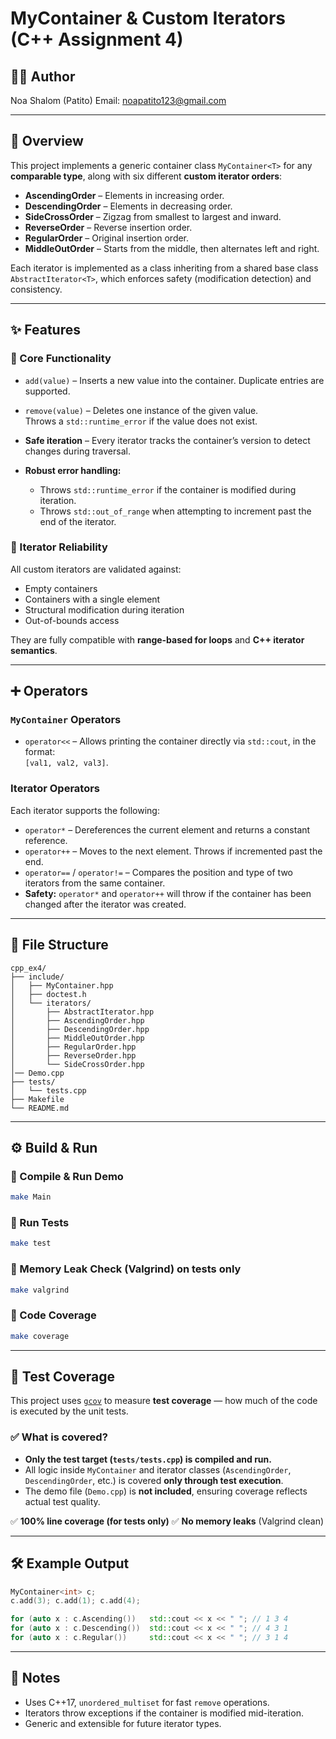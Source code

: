 # MyContainer & Custom Iterators (C++ Assignment 4)

## 👨‍💻 Author
Noa Shalom (Patito)
Email: noapatito123@gmail.com

---

## 📘 Overview

This project implements a generic container class `MyContainer<T>` for any **comparable type**, along with six different **custom iterator orders**:

- **AscendingOrder** – Elements in increasing order.
- **DescendingOrder** – Elements in decreasing order.
- **SideCrossOrder** – Zigzag from smallest to largest and inward.
- **ReverseOrder** – Reverse insertion order.
- **RegularOrder** – Original insertion order.
- **MiddleOutOrder** – Starts from the middle, then alternates left and right.

Each iterator is implemented as a class inheriting from a shared base class `AbstractIterator<T>`, which enforces safety (modification detection) and consistency.

---
## ✨ Features

### 🔧 Core Functionality

- `add(value)` – Inserts a new value into the container. Duplicate entries are supported.
- `remove(value)` – Deletes one instance of the given value.  
  Throws a `std::runtime_error` if the value does not exist.

- **Safe iteration** – Every iterator tracks the container’s version to detect changes during traversal.

- **Robust error handling:**
  - Throws `std::runtime_error` if the container is modified during iteration.
  - Throws `std::out_of_range` when attempting to increment past the end of the iterator.

### 🧪 Iterator Reliability

All custom iterators are validated against:
- Empty containers
- Containers with a single element
- Structural modification during iteration
- Out-of-bounds access

They are fully compatible with **range-based for loops** and **C++ iterator semantics**.

---

## ➕ Operators

### `MyContainer` Operators
- `operator<<` – Allows printing the container directly via `std::cout`, in the format:  
  `[val1, val2, val3]`.

### Iterator Operators
Each iterator supports the following:

- `operator*` – Dereferences the current element and returns a constant reference.
- `operator++` – Moves to the next element. Throws if incremented past the end.
- `operator==` / `operator!=` – Compares the position and type of two iterators from the same container.
- **Safety:** `operator*` and `operator++` will throw if the container has been changed after the iterator was created.

---

## 📁 File Structure

```
cpp_ex4/
├── include/
│   ├── MyContainer.hpp
│   ├── doctest.h
│   └── iterators/
│       ├── AbstractIterator.hpp
│       ├── AscendingOrder.hpp
│       ├── DescendingOrder.hpp
│       ├── MiddleOutOrder.hpp
│       ├── RegularOrder.hpp
│       ├── ReverseOrder.hpp
│       └── SideCrossOrder.hpp
│── Demo.cpp
├── tests/
│   └── tests.cpp
├── Makefile
└── README.md
```

---

## ⚙️ Build & Run

### 🔸 Compile & Run Demo
```bash
make Main
```

### 🔸 Run Tests
```bash
make test
```

### 🔸 Memory Leak Check (Valgrind) on tests only
```bash
make valgrind
```

### 🔸 Code Coverage
```bash
make coverage
```

---

## 🧪 Test Coverage

This project uses [`gcov`](https://gcc.gnu.org/onlinedocs/gcc/Gcov.html) to measure **test coverage** — how much of the code is executed by the unit tests.

### ✅ What is covered?
- **Only the test target (`tests/tests.cpp`) is compiled and run.**
- All logic inside `MyContainer` and iterator classes (`AscendingOrder`, `DescendingOrder`, etc.) is covered **only through test execution**.
- The demo file (`Demo.cpp`) is **not included**, ensuring coverage reflects actual test quality.

✅ **100% line coverage (for tests only)**
✅ **No memory leaks** (Valgrind clean)

---

## 🛠️ Example Output

```cpp
MyContainer<int> c;
c.add(3); c.add(1); c.add(4);

for (auto x : c.Ascending())   std::cout << x << " "; // 1 3 4
for (auto x : c.Descending())  std::cout << x << " "; // 4 3 1
for (auto x : c.Regular())     std::cout << x << " "; // 3 1 4
```

---

## 🧠 Notes

- Uses C++17, `unordered_multiset` for fast `remove` operations.
- Iterators throw exceptions if the container is modified mid-iteration.
- Generic and extensible for future iterator types.

